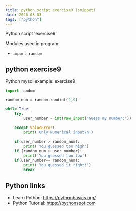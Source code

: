 ```yaml
---
title: python script exercise9 (snippet)
date: 2020-03-03
tags: ["python"]
---
```

Python script 'exercise9'


Modules used in program: 
* `import random `

## python exercise9

Python mysql example: exercise9

```python
import random 

random_num = random.randint(1,9)

while True:
	try: 
		user_number = int(raw_input("Guess my number:"))

	except ValueError:
		print('Only Numerical input\n')
	
	if(user_number > random_num):	
		print('You guessed too high')
	if (random_num > user_number):
		print('You guessed too low')
	if(user_number== random_num):	
		print('You guessed it right!')
		break

```

## Python links

- Learn Python: https://pythonbasics.org/
- Python Tutorial: https://pythonspot.com
